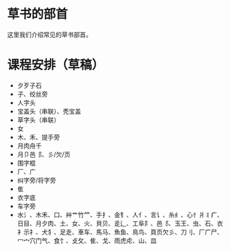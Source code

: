 # 草书的部首

这里我们介绍常见的草书部首。

# 课程安排（草稿）

* 夕歹子石
* 子、绞丝旁
* 人字头
* 宝盖头（串联）、秃宝盖
* 草字头（串联）
* 女
* 木、禾、提手旁
* 月肉舟千
* 月卩邑⻏、彡/欠/页
* 围字框
* 厂、广
* 纠字旁/将字旁
* 隹
* 衣字底
* 车字旁
* 水氵、木禾、口、艸艹竹⺮、手扌、金钅、人亻、言讠、糸纟、心忄爿丬疒、日目、月夕肉、土、女、火、貝贝、辵辶、工阜阝、邑⻏、玉王、虫、石、衣衤示礻、犬犭、足走、車车、馬马、魚鱼、鳥鸟、頁页欠彡、刀刂、厂广尸、冖宀穴门气、食饣、攴攵、隹、戈、雨虎虍、山、皿